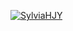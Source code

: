 [![SylviaHJY](https://circleci.com/gh/SylviaHJY/RESTful-API-SSW567-1.svg?style=svg)](https://app.circleci.com/pipelines/github/SylviaHJY/RESTful-API-SSW567-1?branch=HW05a_Mocking_&filter=all)
